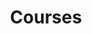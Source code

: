 ---
widget: collection
title: Courses
subtitle:
content:
  filters:
    folders:
      - courses
design:
  view: showcase
  columns: '1'
---